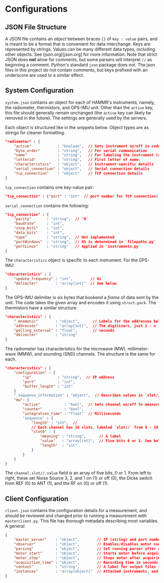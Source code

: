 # Configurations
## JSON File Structure
A JSON file contains an *object* between braces `{}` of `key : value` pairs, and is meant to be a format that is convenient for data interchange. Keys are represented by strings. Values can be many different data types, including other objects. See (json.org)[json.org] for more information. Note that strict JSON does **not** allow for comments, but some parsers will interpret `//` as beginning a comment. Python's standard `json` package does not. The json files in this project do not contain comments, but keys prefixed with an underscore are used to a similar effect.

## System Configuration
`system.json` contains an object for each of HAMMR's instruments, namely, the radiometer, thermistors, and GPS-IMU unit. Other than the `active` key, this file should generally remain unchanged (the `active` key can likely be removed in the future). The settings are generally used by the servers.

Each object is structured like in the snippets below. Object types are as strings for cleaner formatting.

```json
"radiometer" : {
    "active"            : "boolean",  // Sets instrument on/off in code
    "byte_order"        : "string",   // For serial communication
    "name"              : "string",   // For labeling the instrument (redundant with key)
    "letterid"          : "string",   // First letter of name.
    "characteristics"   : "object",   // Instrument-specific details
    "serial_connection" : "object",   // Serial connection details
    "tcp_connection"    : "object"    // TCP connection details
}
```

`tcp_connection` contains one key-value pair:
```json
"tcp_connection" : {"port" : "int"  // port number for TCP connection}
```

`serial_connection` contains the following:
```json
"tcp_connection" : {
    "parity"       : "string",  // 'N'
    "baudrate"     : "int",
    "stop_bits"    : "int",
    "data_bits"    : "int",
    "type"         : "string",  // Not implemented
    "portWindows"  : "string",  // OS is determined in `filepaths.py` 
    "portLinux"    : "string"   // Applied in `instruments.py`
}
```

The `characteristics` object is specific to each instrument. For the GPS-IMU:
```json
"characteristics" : {
    "update_frequency" : "int",        // Hz
    "delimiter"        : "array[int]"  // See below
}
```
The GPS-IMU delimiter is six bytes that bookend a *frame* of data sent by the unit. The code takes the given array and encodes it using `struct.pack`. The thermistors have a similar structure:
```json
"characteristics" : {
    "_mnemonic"        : "object",      // Labels for the addresses below
    "addresses"        : "array[int]",  // The digitizers, just 1 - n
    "polling_interval" : "float",       // seconds
    "delimiter"        : "string"
}
```
The radiometer has characteristics for the microwave (MW), millimeter-wave (MMW), and sounding (SND) channels. The structure is the same for each.
```json
"characteristics" : {
    "configuration" : {
        "ip"            : "string",  // IP address
        "port"          : "int",
        "buffer_length" : "int"
    }
    "_sequence_information" : "object",  // Describes values in `slot//.value` below
    "mw": {
        "active"           : "bool",  // Sets channel on/off to measure
        "counter"          : "bool",
        "integration_time" : "float"  // Milliseconds
        "sequence" : {
            "length" : "int",  //
            // Each channel has 10 slots, labeled `slot//` from 0 - 10.
            "slot0" : {
                "meaning" : "string",      // A label
                "value"   : "array[int]",  // Five bits 0 or 1. See below.
                "length"  : "int"
            }
        }
    }
}
```
The `channel.slot//.value` field is an array of five bits, 0 or 1. From left to right, these set Noise Source 3, 2, and 1 on (1) or off (0), the Dicke switch from REF (0) to ANT (1), and the RF on (0) or off (1). 

## Client Configuration
`client.json` contains the configuration details for a measurement, and should be reviewed and changed prior to running a measurement with `masterclient.py`. This file has thorough metadata describing most variables. A general 
```json
{
    "master_server"    : "object",        // IP (string) and port number (int)
    "observer"         : "object",        // Enables/disables motor control
    "parsing"          : "object",        // Set running parser after acquisition, and settings for the parser
    "motor_start"      : "object",        // Starts motor before acquiring
    "motor_stop"       : "object",        // Stops motor after acquiring
    "acquisition_time" : "object",        // Recording time in seconds for each file, and the number of total files
    "context"          : "string",        // A label for output files in addition to a timestamp
    "instances"        : "array[object]"  // Attached instruments, and some info for them.
}
```

